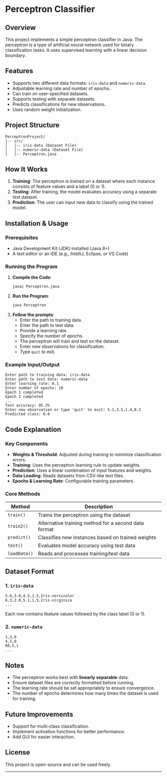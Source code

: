 # Perceptron Classifier

## Overview
This project implements a simple perceptron classifier in Java. The perceptron is a type of artificial neural network used for binary classification tasks. It uses supervised learning with a linear decision boundary.

## Features
- Supports two different data formats: `iris-data` and `numeric-data`.
- Adjustable learning rate and number of epochs.
- Can train on user-specified datasets.
- Supports testing with separate datasets.
- Predicts classifications for new observations.
- Uses random weight initialization.

## Project Structure
```
PerceptronProject/
│-- src/
│   │-- iris-data (Dataset File)
│   │-- numeric-data (Dataset File)
│   │-- Perceptron.java
```

## How It Works
1. **Training**: The perceptron is trained on a dataset where each instance consists of feature values and a label (0 or 1).
2. **Testing**: After training, the model evaluates accuracy using a separate test dataset.
3. **Prediction**: The user can input new data to classify using the trained model.

## Installation & Usage
### Prerequisites
- Java Development Kit (JDK) installed (Java 8+)
- A text editor or an IDE (e.g., IntelliJ, Eclipse, or VS Code)

### Running the Program
1. **Compile the Code**:
   ```sh
   javac Perceptron.java
   ```
2. **Run the Program**:
   ```sh
   java Perceptron
   ```
3. **Follow the prompts**:
   - Enter the path to training data.
   - Enter the path to test data.
   - Provide a learning rate.
   - Specify the number of epochs.
   - The perceptron will train and test on the dataset.
   - Enter new observations for classification.
   - Type `quit` to exit.

### Example Input/Output
```
Enter path to training data: iris-data
Enter path to test data: numeric-data
Enter learning rate: 0.1
Enter number of epochs: 10
Epoch 1 completed
Epoch 2 completed
...
Test accuracy: 95.3%
Enter new observation or type 'quit' to exit: 5.1,3.5,1.4,0.2
Predicted class: 0.0
```

## Code Explanation
### Key Components
- **Weights & Threshold**: Adjusted during training to minimize classification errors.
- **Training**: Uses the perceptron learning rule to update weights.
- **Prediction**: Uses a linear combination of input features and weights.
- **Data Loading**: Reads datasets from CSV-like text files.
- **Epochs & Learning Rate**: Configurable training parameters.

### Core Methods
| Method | Description |
|--------|-------------|
| `train()` | Trains the perceptron using the dataset |
| `train2()` | Alternative training method for a second data format |
| `predict()` | Classifies new instances based on trained weights |
| `test()` | Evaluates model accuracy using test data |
| `loadData()` | Reads and processes training/test data |

## Dataset Format
### 1. `iris-data`
```
5.6,3.0,4.5,1.5,Iris-versicolor
6.3,2.8,5.1,1.5,Iris-virginica
...
```
Each row contains feature values followed by the class label (0 or 1).

### 2. `numeric-data`
```
1,3,0
4,5,0
60,5,1
...
```

## Notes
- The perceptron works best with **linearly separable** data.
- Ensure dataset files are correctly formatted before running.
- The learning rate should be set appropriately to ensure convergence.
- The number of epochs determines how many times the dataset is used for training.

## Future Improvements
- Support for multi-class classification.
- Implement activation functions for better performance.
- Add GUI for easier interaction.

## License
This project is open-source and can be used freely.

---

